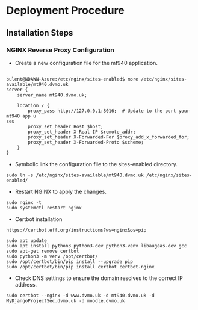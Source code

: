 # Deployment Procedure

## Installation Steps

### NGINX Reverse Proxy Configuration

- Create a new configuration file for the mt940 application.

```shell

bulent@NDAWN-Azure:/etc/nginx/sites-enabled$ more /etc/nginx/sites-available/mt940.dvmo.uk
server {
    server_name mt940.dvmo.uk;

    location / {
        proxy_pass http://127.0.0.1:8016;  # Update to the port your mt940 app u
ses
        proxy_set_header Host $host;
        proxy_set_header X-Real-IP $remote_addr;
        proxy_set_header X-Forwarded-For $proxy_add_x_forwarded_for;
        proxy_set_header X-Forwarded-Proto $scheme;
    }
}
```

- Symbolic link the configuration file to the sites-enabled directory.

```shell
sudo ln -s /etc/nginx/sites-available/mt940.dvmo.uk /etc/nginx/sites-enabled/
```

- Restart NGINX to apply the changes.

```shell
sudo nginx -t
sudo systemctl restart nginx
```

- Certbot installation



```shell
https://certbot.eff.org/instructions?ws=nginx&os=pip

sudo apt update
sudo apt install python3 python3-dev python3-venv libaugeas-dev gcc
sudo apt-get remove certbot
sudo python3 -m venv /opt/certbot/
sudo /opt/certbot/bin/pip install --upgrade pip
sudo /opt/certbot/bin/pip install certbot certbot-nginx

```

- Check DNS settings to ensure the domain resolves to the correct IP address.

```shell
sudo certbot --nginx -d www.dvmo.uk -d mt940.dvmo.uk -d MyDjangoProjectSec.dvmo.uk -d moodle.dvmo.uk

```

